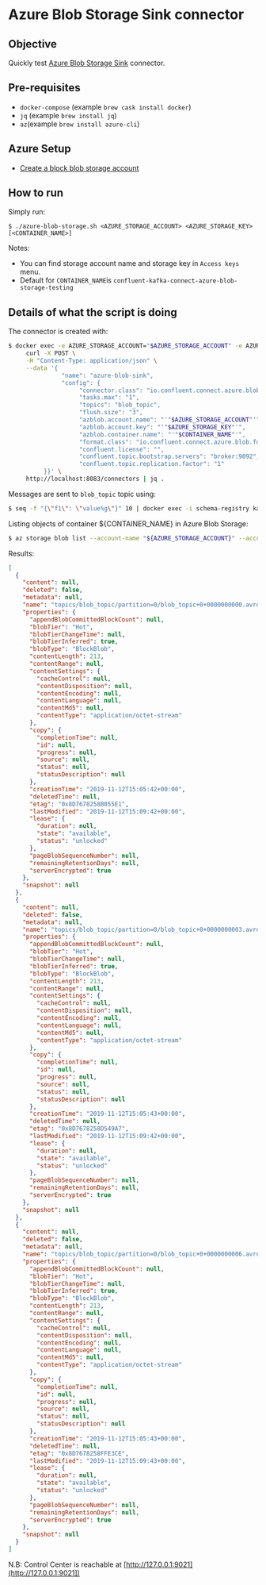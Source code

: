 # Azure Blob Storage Sink connector

## Objective

Quickly test [Azure Blob Storage Sink](https://docs.confluent.io/current/connect/kafka-connect-azure-blob-storage/index.html#quick-start) connector.

## Pre-requisites

* `docker-compose` (example `brew cask install docker`)
* `jq` (example `brew install jq`)
* `az`(example `brew install azure-cli`)

## Azure Setup

* [Create a block blob storage account](https://docs.microsoft.com/en-gb/azure/storage/blobs/storage-blob-create-account-block-blob)

## How to run

Simply run:

```
$ ./azure-blob-storage.sh <AZURE_STORAGE_ACCOUNT> <AZURE_STORAGE_KEY> [<CONTAINER_NAME>]
```

Notes:

* You can find storage account name and storage key in `Access keys` menu.
* Default for `CONTAINER_NAME`is `confluent-kafka-connect-azure-blob-storage-testing`

## Details of what the script is doing

The connector is created with:

```bash
$ docker exec -e AZURE_STORAGE_ACCOUNT="$AZURE_STORAGE_ACCOUNT" -e AZURE_STORAGE_KEY="$AZURE_STORAGE_KEY" -e CONTAINER_NAME="$CONTAINER_NAME" connect \
     curl -X POST \
     -H "Content-Type: application/json" \
     --data '{
               "name": "azure-blob-sink",
               "config": {
                    "connector.class": "io.confluent.connect.azure.blob.AzureBlobStorageSinkConnector",
                    "tasks.max": "1",
                    "topics": "blob_topic",
                    "flush.size": "3",
                    "azblob.account.name": "'"$AZURE_STORAGE_ACCOUNT"'",
                    "azblob.account.key": "'"$AZURE_STORAGE_KEY"'",
                    "azblob.container.name": "'"$CONTAINER_NAME"'",
                    "format.class": "io.confluent.connect.azure.blob.format.avro.AvroFormat",
                    "confluent.license": "",
                    "confluent.topic.bootstrap.servers": "broker:9092",
                    "confluent.topic.replication.factor": "1"
          }}' \
     http://localhost:8083/connectors | jq .
```

Messages are sent to `blob_topic` topic using:

```bash
$ seq -f "{\"f1\": \"value%g\"}" 10 | docker exec -i schema-registry kafka-avro-console-producer --broker-list broker:9092 --topic blob_topic --property value.schema='{"type":"record","name":"myrecord","fields":[{"name":"f1","type":"string"}]}'
```

Listing objects of container ${CONTAINER_NAME} in Azure Blob Storage:

```bash
$ az storage blob list --account-name "${AZURE_STORAGE_ACCOUNT}" --account-key "${AZURE_STORAGE_KEY}" --container-name "${CONTAINER_NAME}"
```

Results:

```json
[
  {
    "content": null,
    "deleted": false,
    "metadata": null,
    "name": "topics/blob_topic/partition=0/blob_topic+0+0000000000.avro",
    "properties": {
      "appendBlobCommittedBlockCount": null,
      "blobTier": "Hot",
      "blobTierChangeTime": null,
      "blobTierInferred": true,
      "blobType": "BlockBlob",
      "contentLength": 213,
      "contentRange": null,
      "contentSettings": {
        "cacheControl": null,
        "contentDisposition": null,
        "contentEncoding": null,
        "contentLanguage": null,
        "contentMd5": null,
        "contentType": "application/octet-stream"
      },
      "copy": {
        "completionTime": null,
        "id": null,
        "progress": null,
        "source": null,
        "status": null,
        "statusDescription": null
      },
      "creationTime": "2019-11-12T15:05:42+00:00",
      "deletedTime": null,
      "etag": "0x8D7678258B055E1",
      "lastModified": "2019-11-12T15:09:42+00:00",
      "lease": {
        "duration": null,
        "state": "available",
        "status": "unlocked"
      },
      "pageBlobSequenceNumber": null,
      "remainingRetentionDays": null,
      "serverEncrypted": true
    },
    "snapshot": null
  },
  {
    "content": null,
    "deleted": false,
    "metadata": null,
    "name": "topics/blob_topic/partition=0/blob_topic+0+0000000003.avro",
    "properties": {
      "appendBlobCommittedBlockCount": null,
      "blobTier": "Hot",
      "blobTierChangeTime": null,
      "blobTierInferred": true,
      "blobType": "BlockBlob",
      "contentLength": 213,
      "contentRange": null,
      "contentSettings": {
        "cacheControl": null,
        "contentDisposition": null,
        "contentEncoding": null,
        "contentLanguage": null,
        "contentMd5": null,
        "contentType": "application/octet-stream"
      },
      "copy": {
        "completionTime": null,
        "id": null,
        "progress": null,
        "source": null,
        "status": null,
        "statusDescription": null
      },
      "creationTime": "2019-11-12T15:05:43+00:00",
      "deletedTime": null,
      "etag": "0x8D7678258D549A7",
      "lastModified": "2019-11-12T15:09:42+00:00",
      "lease": {
        "duration": null,
        "state": "available",
        "status": "unlocked"
      },
      "pageBlobSequenceNumber": null,
      "remainingRetentionDays": null,
      "serverEncrypted": true
    },
    "snapshot": null
  },
  {
    "content": null,
    "deleted": false,
    "metadata": null,
    "name": "topics/blob_topic/partition=0/blob_topic+0+0000000006.avro",
    "properties": {
      "appendBlobCommittedBlockCount": null,
      "blobTier": "Hot",
      "blobTierChangeTime": null,
      "blobTierInferred": true,
      "blobType": "BlockBlob",
      "contentLength": 213,
      "contentRange": null,
      "contentSettings": {
        "cacheControl": null,
        "contentDisposition": null,
        "contentEncoding": null,
        "contentLanguage": null,
        "contentMd5": null,
        "contentType": "application/octet-stream"
      },
      "copy": {
        "completionTime": null,
        "id": null,
        "progress": null,
        "source": null,
        "status": null,
        "statusDescription": null
      },
      "creationTime": "2019-11-12T15:05:43+00:00",
      "deletedTime": null,
      "etag": "0x8D7678258FFE3CE",
      "lastModified": "2019-11-12T15:09:43+00:00",
      "lease": {
        "duration": null,
        "state": "available",
        "status": "unlocked"
      },
      "pageBlobSequenceNumber": null,
      "remainingRetentionDays": null,
      "serverEncrypted": true
    },
    "snapshot": null
  }
]
```

N.B: Control Center is reachable at [http://127.0.0.1:9021](http://127.0.0.1:9021])
